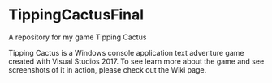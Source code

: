 # TippingCactusFinal
A repository for my game Tipping Cactus

Tipping Cactus is a Windows console application text adventure game created with Visual Studios 2017. To see learn more about the game and see screenshots of it in action, please check out the Wiki page. 
